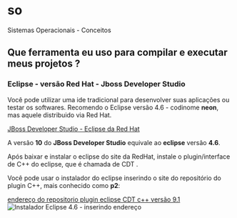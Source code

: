 # so
Sistemas Operacionais - Conceitos


## Que ferramenta eu uso para compilar e executar meus projetos ?

### Eclipse - versão Red Hat - Jboss Developer Studio

Você pode utilizar uma ide tradicional para desenvolver suas aplicações ou testar os softwares.
Recomendo o Eclipse versão 4.6 - codinome **neon**, mas aquele distribuido via Red Hat.

[JBoss Developer Studio - Eclipse da Red Hat](http://developers.redhat.com/products/devstudio/download/?referrer=jbd)

A versão **10** do  **JBoss Developer Studio** equivale ao **eclipse** versão **4.6**. 

Após baixar e instalar o eclipse do site da RedHat, instale o plugin/interface de C++ do eclipse, 
que é chamada de CDT .

Você pode usar o instalador do eclipse inserindo o site do repositório do plugin C++, mais conhecido como **p2**:

[endereço do repositorio plugin eclipse CDT c++ versão 9.1 ](http://download.eclipse.org/tools/cdt/releases/9.1/)
![Instalador Eclipse 4.6 - inserindo endereço](http://download.eclipse.org/errors/content/eclipse-software-install-win10-v1.png)


